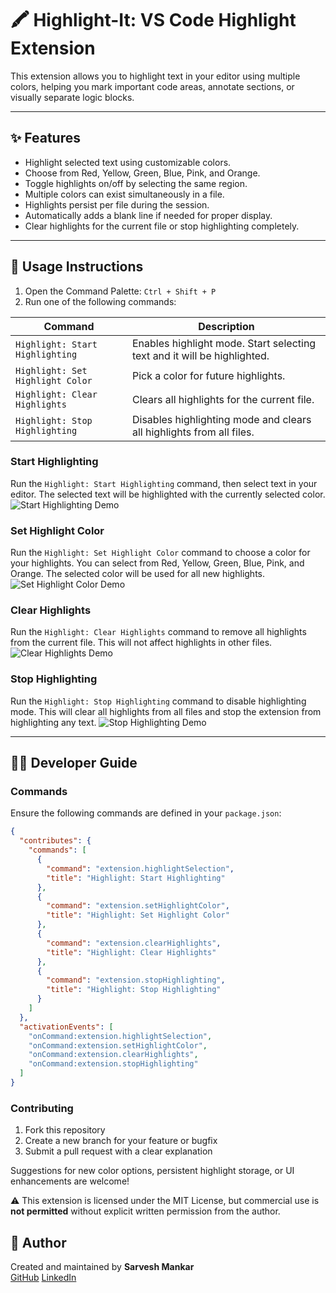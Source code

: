 # 🖍️ Highlight-It: VS Code Highlight Extension

This extension allows you to highlight text in your editor using multiple colors, helping you mark important code areas, annotate sections, or visually separate logic blocks.

---

## ✨ Features

- Highlight selected text using customizable colors.
- Choose from Red, Yellow, Green, Blue, Pink, and Orange.
- Toggle highlights on/off by selecting the same region.
- Multiple colors can exist simultaneously in a file.
- Highlights persist per file during the session.
- Automatically adds a blank line if needed for proper display.
- Clear highlights for the current file or stop highlighting completely.

---

## 📘 Usage Instructions

1. Open the Command Palette: `Ctrl + Shift + P`
2. Run one of the following commands:

| Command | Description |
|--------|-------------|
| `Highlight: Start Highlighting` | Enables highlight mode. Start selecting text and it will be highlighted. |
| `Highlight: Set Highlight Color` | Pick a color for future highlights. |
| `Highlight: Clear Highlights` | Clears all highlights for the current file. |
| `Highlight: Stop Highlighting` | Disables highlighting mode and clears all highlights from all files. |

### Start Highlighting
Run the `Highlight: Start Highlighting` command, then select text in your editor. The selected text will be highlighted with the currently selected color.
![Start Highlighting Demo](assets/Start-Highlighting.gif)

### Set Highlight Color
Run the `Highlight: Set Highlight Color` command to choose a color for your highlights. You can select from Red, Yellow, Green, Blue, Pink, and Orange. 
The selected color will be used for all new highlights.
![Set Highlight Color Demo](assets/Set-Highlight-Color.gif)

### Clear Highlights
Run the `Highlight: Clear Highlights` command to remove all highlights from the current file. This will not affect highlights in other files.
![Clear Highlights Demo](assets/Clear-Highlighting.gif)

### Stop Highlighting
Run the `Highlight: Stop Highlighting` command to disable highlighting mode. This will clear all highlights from all files and stop the extension from highlighting any text.
![Stop Highlighting Demo](assets/Stop-Highlighting.gif)

---

## 🧑‍💻 Developer Guide

### Commands

Ensure the following commands are defined in your `package.json`:

```json
{
  "contributes": {
    "commands": [
      {
        "command": "extension.highlightSelection",
        "title": "Highlight: Start Highlighting"
      },
      {
        "command": "extension.setHighlightColor",
        "title": "Highlight: Set Highlight Color"
      },
      {
        "command": "extension.clearHighlights",
        "title": "Highlight: Clear Highlights"
      },
      {
        "command": "extension.stopHighlighting",
        "title": "Highlight: Stop Highlighting"
      }
    ]
  },
  "activationEvents": [
    "onCommand:extension.highlightSelection",
    "onCommand:extension.setHighlightColor",
    "onCommand:extension.clearHighlights",
    "onCommand:extension.stopHighlighting"
  ]
}
```

### Contributing

1. Fork this repository 
2. Create a new branch for your feature or bugfix
3. Submit a pull request with a clear explanation

Suggestions for new color options, persistent highlight storage, or UI enhancements are welcome!

⚠️ This extension is licensed under the MIT License, but commercial use is **not permitted** without explicit written permission from the author.


## 👤 Author

Created and maintained by **Sarvesh Mankar**  
[GitHub](https://github.com/SarveshMankar)
[LinkedIn](https://www.linkedin.com/in/sarvesh-mankar/)